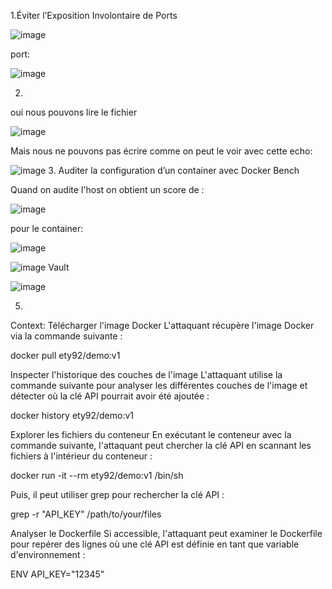 1.Éviter l’Exposition Involontaire de Ports 

![image](https://github.com/user-attachments/assets/91cf8899-1c4c-46c6-9dcc-5a2d471783aa)

port: 

![image](https://github.com/user-attachments/assets/6edfd505-d58d-4c8d-ab50-29a2c91e0b9d)

2.
oui nous pouvons lire le fichier

![image](https://github.com/user-attachments/assets/bcf814d0-16d6-42e6-b819-e6d59d5b0f77)

Mais nous ne pouvons pas écrire comme on peut le voir avec cette echo:

![image](https://github.com/user-attachments/assets/dfcdf371-cf10-4b53-be5f-8cf5043edf0d)
3. Auditer la configuration d’un container avec Docker Bench

Quand on audite l'host on obtient un score de :

![image](https://github.com/user-attachments/assets/3bee5764-4f53-45dd-909c-e0cea7171ade)

pour le container: 

![image](https://github.com/user-attachments/assets/8137e771-ed00-46f1-b52f-7974afcd9feb)


![image](https://github.com/user-attachments/assets/69e651f4-cb68-44cb-a9d6-2bacc6062956)
Vault

![image](https://github.com/user-attachments/assets/e1c03316-73ae-4b5b-aea6-f4fe81226b46)


5.
Context:
Télécharger l'image Docker
L'attaquant récupère l'image Docker via la commande suivante :

docker pull ety92/demo:v1

Inspecter l'historique des couches de l'image
L'attaquant utilise la commande suivante pour analyser les différentes couches de l'image et détecter où la clé API pourrait avoir été ajoutée :

docker history ety92/demo:v1

Explorer les fichiers du conteneur
En exécutant le conteneur avec la commande suivante, l'attaquant peut chercher la clé API en scannant les fichiers à l'intérieur du conteneur :

docker run -it --rm ety92/demo:v1 /bin/sh

Puis, il peut utiliser grep pour rechercher la clé API :

grep -r "API_KEY" /path/to/your/files

Analyser le Dockerfile
Si accessible, l'attaquant peut examiner le Dockerfile pour repérer des lignes où une clé API est définie en tant que variable d'environnement :

ENV API_KEY="12345"
